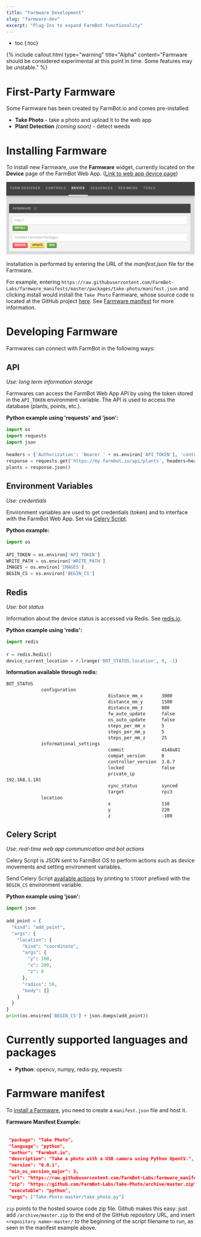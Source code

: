 ```yaml
---
title: "Farmware Development"
slug: "farmware-dev"
excerpt: "Plug-Ins to expand FarmBot functionality"
---
```


* toc
{:toc}


{%
include callout.html
type="warning"
title="Alpha"
content="Farmware should be considered experimental at this point in time. Some features may be unstable."
%}

# First-Party Farmware

Some Farmware has been created by FarmBot.io and comes pre-installed:

* __Take Photo__ - take a photo and upload it to the web app
* __Plant Detection__ _(coming soon)_ - detect weeds

# Installing Farmware

To install new Farmware, use the __Farmware__ widget, currently located on the __Device__ page of the FarmBot Web App. ([Link to web app device page](http://my.farmbot.io/app/device))

![farmware_widget.png](farmware_widget.png)

Installation is performed by entering the URL of the _manifest.json_ file for the Farmware.

For example, entering `https://raw.githubusercontent.com/FarmBot-Labs/farmware_manifests/master/packages/take-photo/manifest.json` and clicking install would install the `Take Photo` Farmware, whose source code is located at the GitHub project [here](https://github.com/FarmBot-Labs/Take-Photo). See [Farmware manifest](#section-farmware-manifest) for more information.

# Developing Farmware

Farmwares can connect with FarmBot in the following ways:

## API

_Use: long term information storage_

Farmwares can access the FarmBot Web App API by using the token stored in the `API_TOKEN` environment variable. The API is used to access the database (plants, points, etc.).


__Python example using 'requests' and 'json':__

```python
import os
import requests
import json

headers = {'Authorization': 'Bearer ' + os.environ['API_TOKEN'], 'content-type': "application/json"}
response = requests.get('https://my.farmbot.io/api/plants', headers=headers)
plants = response.json()
```

## Environment Variables

_Use: credentials_

Environment variables are used to get credentials (token) and to interface with the FarmBot Web App. Set via [Celery Script](#section-celery-script).


__Python example:__

```python
import os

API_TOKEN = os.environ['API_TOKEN']
WRITE_PATH = os.environ['WRITE_PATH']
IMAGES = os.environ['IMAGES']
BEGIN_CS = os.environ['BEGIN_CS']
```

## Redis

_Use: bot status_

Information about the device status is accessed via Redis. See [redis.io](https://redis.io/).


__Python example using 'redis':__

```python
import redis

r = redis.Redis()
device_current_location = r.lrange('BOT_STATUS.location', 0, -1)
```




__Information available through redis:__

```text
BOT_STATUS
             configuration
                                      distance_mm_x       3000
                                      distance_mm_y       1500
                                      distance_mm_z       800
                                      fw_auto_update      false
                                      os_auto_update      false
                                      steps_per_mm_x      5
                                      steps_per_mm_y      5
                                      steps_per_mm_z      25
             informational_settings
                                      commit              4148a81
                                      compat_version      0
                                      controller_version  3.0.7
                                      locked              false
                                      private_ip          192.168.1.101
                                      sync_status         synced
                                      target              rpi3
             location
                                      x                   110
                                      y                   220
                                      z                   -100
```

## Celery Script

_Use: real-time web app communication and bot actions_

Celery Script is JSON sent to FarmBot OS to perform actions such as device movements and setting environment variables.

Send Celery Script [available actions](https://github.com/FarmBot/farmbot-js/blob/master/dist/corpus.d.ts) by printing to `STDOUT` prefixed with the `BEGIN_CS` environment variable.


__Python example using 'json':__

```python
import json

add_point = {
  "kind": "add_point",
  "args": {
    "location": {
      "kind": "coordinate",
      "args": {
        "y": 100,
        "x": 200,
        "z": 0
      },
      "radius": 50,
      "body": []
    }
  }
}
print(os.environ['BEGIN_CS'] + json.dumps(add_point))
```

# Currently supported languages and packages
 * __Python__: opencv, numpy, redis-py, requests

# Farmware manifest

To [install a Farmware](#section-installing-farmware), you need to create a `manifest.json` file and host it.


__Farmware Manifest Example:__

```json

 "package": "Take Photo",
 "language": "python",
 "author": "Farmbot.io",
 "description": "Take a photo with a USB camera using Python OpenCV.",
 "version": "0.0.1",
 "min_os_version_major": 3,
 "url": "https://raw.githubusercontent.com/FarmBot-Labs/farmware_manifests/master/packages/take-photo/manifest.json",
 "zip": "https://github.com/FarmBot-Labs/Take-Photo/archive/master.zip",
 "executable": "python",
 "args": ["Take-Photo-master/take_photo.py"]
```

`zip` points to the hosted source code zip file. Github makes this easy: just add `/archive/master.zip` to the end of the GitHub repository URL, and insert `<repository name>-master/` to the beginning of the script filename to run, as seen in the manifest example above.
